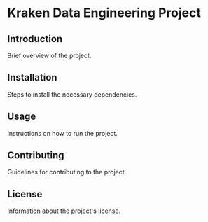 # Kraken Data Engineering Project

## Introduction
Brief overview of the project.

## Installation
Steps to install the necessary dependencies.

## Usage
Instructions on how to run the project.

## Contributing
Guidelines for contributing to the project.

## License
Information about the project's license.